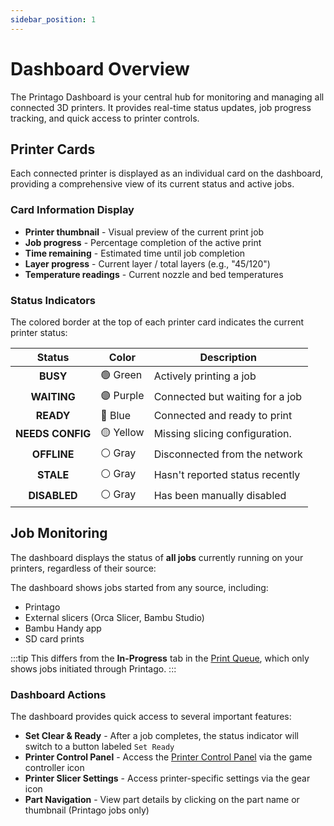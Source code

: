 ```yaml
---
sidebar_position: 1
---
```


# Dashboard Overview

The Printago Dashboard is your central hub for monitoring and managing all connected 3D printers. It provides real-time status updates, job progress tracking, and quick access to printer controls.

## Printer Cards

Each connected printer is displayed as an individual card on the dashboard, providing a comprehensive view of its current status and active jobs.

### Card Information Display

- **Printer thumbnail** - Visual preview of the current print job
- **Job progress** - Percentage completion of the active print
- **Time remaining** - Estimated time until job completion
- **Layer progress** - Current layer / total layers (e.g., "45/120")
- **Temperature readings** - Current nozzle and bed temperatures

### Status Indicators

The colored border at the top of each printer card indicates the current printer status:

| Status | Color | Description |
|:--------:|-------|--------------|  
| **BUSY** | 🟢 Green | Actively printing a job |
| **WAITING** | 🟣 Purple | Connected but waiting for a job |
| **READY** | 🔵 Blue | Connected and ready to print |
| **NEEDS CONFIG** | 🟡 Yellow | Missing slicing configuration. |
| **OFFLINE** | ⚪ Gray | Disconnected from the network |
| **STALE** | ⚪ Gray | Hasn't reported status recently |
| **DISABLED** | ⚪ Gray | Has been manually disabled |

## Job Monitoring

The dashboard displays the status of **all jobs** currently running on your printers, regardless of their source:

The dashboard shows jobs started from any source, including:
- Printago
- External slicers (Orca Slicer, Bambu Studio)
- Bambu Handy app
- SD card prints

:::tip
This differs from the **In-Progress** tab in the [Print Queue](/docs/dashboard-queue/print-queue-management.md), which only shows jobs initiated through Printago.
:::

### Dashboard Actions

The dashboard provides quick access to several important features:

- **Set Clear & Ready** - After a job completes, the status indicator will switch to a button labeled `Set Ready`
- **Printer Control Panel** - Access the [Printer Control Panel](/docs/tips-shortcuts/printer-control-panel) via the game controller icon
- **Printer Slicer Settings** - Access printer-specific settings via the gear icon
- **Part Navigation** - View part details by clicking on the part name or thumbnail (Printago jobs only)
 